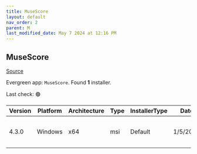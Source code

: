 ```yaml
---
title: MuseScore
layout: default
nav_order: 2
parent: M
last_modified_date: May 7 2024 at 12:16 PM
---
```


## MuseScore

[Source](https://musescore.org/)

Evergreen app: `MuseScore`. Found **1** installer.

Last check: 🟢

| Version | Platform | Architecture | Type | InstallerType | Date     | Size      | URI                                                                                                                                                                                                                        |
| ------- | -------- | ------------ | ---- | ------------- | -------- | --------- | -------------------------------------------------------------------------------------------------------------------------------------------------------------------------------------------------------------------------- |
| 4.3.0   | Windows  | x64          | msi  | Default       | 1/5/2024 | 109297664 | [https://github.com/musescore/MuseScore/releases/download/v4.3.0/MuseScore-Studio-4.3.0.241231433-x86_64.msi](https://github.com/musescore/MuseScore/releases/download/v4.3.0/MuseScore-Studio-4.3.0.241231433-x86_64.msi) |
